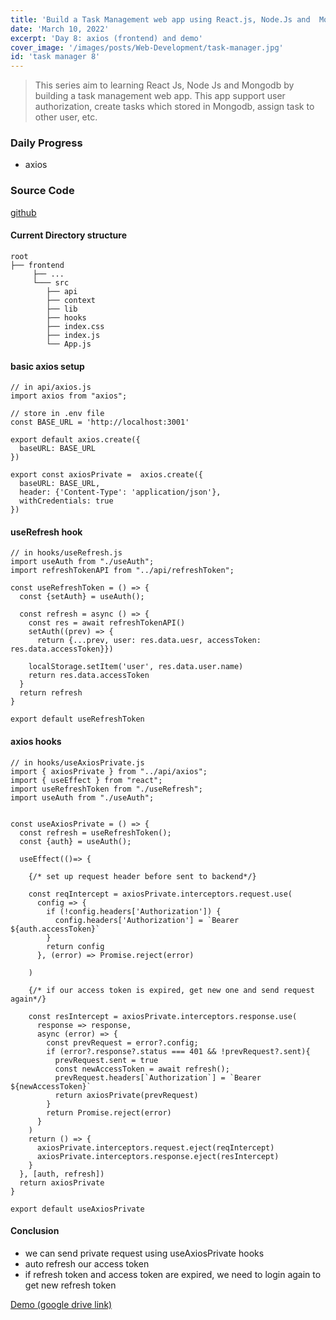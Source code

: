 ```yaml
---
title: 'Build a Task Management web app using React.js, Node.Js and  Mongodb - day 8'
date: 'March 10, 2022'
excerpt: 'Day 8: axios (frontend) and demo'
cover_image: '/images/posts/Web-Development/task-manager.jpg'
id: 'task manager 8'
---
```


> This series aim to learning React Js, Node Js and Mongodb by building a task management web app. 
> This app support user authorization, create tasks which stored in Mongodb, assign task to other user, etc.

### Daily Progress
- axios

### Source Code 
[github](https://github.com/hsingyingli/task-manager-project) 

#### Current Directory structure
```
root
├── frontend
     ├── ...
     └─── src
        ├── api
        ├── context
        ├── lib
        ├── hooks
        ├── index.css
        ├── index.js
        └── App.js
```

#### basic axios setup 

```
// in api/axios.js
import axios from "axios";

// store in .env file 
const BASE_URL = 'http://localhost:3001'

export default axios.create({
  baseURL: BASE_URL
})

export const axiosPrivate =  axios.create({
  baseURL: BASE_URL,
  header: {'Content-Type': 'application/json'},
  withCredentials: true
})
```
#### useRefresh hook 

```
// in hooks/useRefresh.js 
import useAuth from "./useAuth";
import refreshTokenAPI from "../api/refreshToken";

const useRefreshToken = () => {
  const {setAuth} = useAuth();

  const refresh = async () => {
    const res = await refreshTokenAPI()
    setAuth((prev) => {
      return {...prev, user: res.data.uesr, accessToken: res.data.accessToken}})

    localStorage.setItem('user', res.data.user.name)
    return res.data.accessToken
  }
  return refresh
}

export default useRefreshToken

```
#### axios hooks 

```
// in hooks/useAxiosPrivate.js 
import { axiosPrivate } from "../api/axios";
import { useEffect } from "react";
import useRefreshToken from "./useRefresh";
import useAuth from "./useAuth";


const useAxiosPrivate = () => {
  const refresh = useRefreshToken();
  const {auth} = useAuth();

  useEffect(()=> {

    {/* set up request header before sent to backend*/}

    const reqIntercept = axiosPrivate.interceptors.request.use(
      config => {
        if (!config.headers['Authorization']) {
          config.headers['Authorization'] = `Bearer ${auth.accessToken}` 
        }
        return config
      }, (error) => Promise.reject(error)

    )
    
    {/* if our access token is expired, get new one and send request again*/}

    const resIntercept = axiosPrivate.interceptors.response.use(
      response => response,
      async (error) => {
        const prevRequest = error?.config;
        if (error?.response?.status === 401 && !prevRequest?.sent){
          prevRequest.sent = true
          const newAccessToken = await refresh();
          prevRequest.headers[`Authorization`] = `Bearer ${newAccessToken}`
          return axiosPrivate(prevRequest)
        }
        return Promise.reject(error)
      }
    )
    return () => {
      axiosPrivate.interceptors.request.eject(reqIntercept)
      axiosPrivate.interceptors.response.eject(resIntercept)
    }
  }, [auth, refresh])
  return axiosPrivate
}

export default useAxiosPrivate

```

#### Conclusion
- we can send private request using useAxiosPrivate hooks 
- auto refresh our access token 
- if refresh token and access token are expired, we need to login again to get new refresh token


[Demo (google drive link)](https://drive.google.com/file/d/1Lyrp9QXk4rrNhHmBheNbunu3a611e694/view?usp=sharing)

